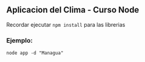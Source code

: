 ## Aplicacion del Clima - Curso Node

Recordar ejecutar ```npm install``` para las librerias    

### Ejemplo: 
```
node app -d "Managua"
```
